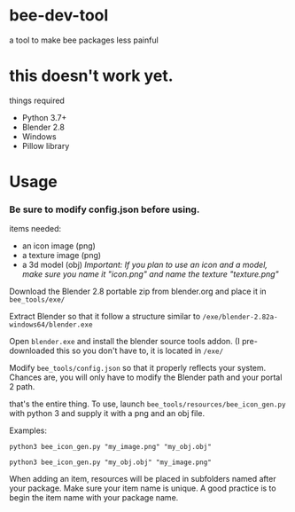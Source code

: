 # bee-dev-tool
a tool to make bee packages less painful

# this doesn't work yet.

things required
- Python 3.7+
- Blender 2.8
- Windows
- Pillow library

# Usage
### Be sure to modify config.json before using.
items needed:
- an icon image (png)
- a texture image (png)
- a 3d model (obj)
*Important: If you plan to use an icon and a model, make sure you name it "icon.png" and name the texture "texture.png"*

Download the Blender 2.8 portable zip from blender.org and place it in `bee_tools/exe/`

Extract Blender so that it follow a structure similar to `/exe/blender-2.82a-windows64/blender.exe`

Open `blender.exe` and install the blender source tools addon. (I pre-downloaded this so you don't have to, it is located in `/exe/`

Modify `bee_tools/config.json` so that it properly reflects your system. Chances are, you will only have to modify the Blender path and your portal 2 path.

that's the entire thing. To use, launch `bee_tools/resources/bee_icon_gen.py` with python 3 and supply it with a png and an obj file.

Examples:

`python3 bee_icon_gen.py "my_image.png" "my_obj.obj"`

`python3 bee_icon_gen.py "my_obj.obj" "my_image.png"`


When adding an item, resources will be placed in subfolders named after your package. Make sure your item name is unique. A good practice is to begin the item name with your package name.
